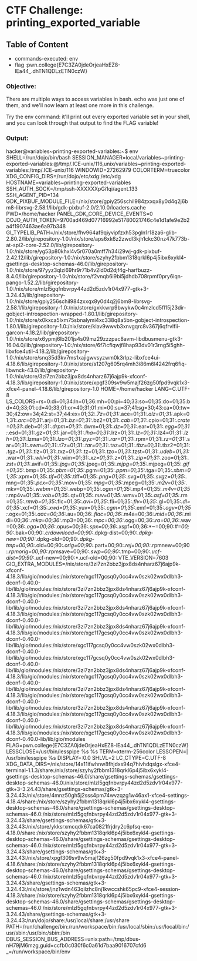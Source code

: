 # CTF Challenge: printing_exported_variable

## Table of Content

- commands-executed: env
- flag :pwn.college{E7C3ZA0jdeOrjeaHxEZ8-lEa44_.dhTN1QDLzETN0czW}




### Objective:

There are multiple ways to access variables in bash. echo was just one of them, and we'll now learn at least one more in this challenge.

Try the env command: it'll print out every exported variable set in your shell, and you can look through that output to find the FLAG variable!

### Output:

hacker@variables~printing-exported-variables:~$ env
SHELL=/run/dojo/bin/bash
SESSION_MANAGER=local/variables~printing-exported-variables:@/tmp/.ICE-unix/116,unix/variables~printing-exported-variables:/tmp/.ICE-unix/116
WINDOWID=27262979
COLORTERM=truecolor
XDG_CONFIG_DIRS=/run/dojo/etc/xdg:/etc/xdg
HOSTNAME=variables~printing-exported-variables
SSH_AUTH_SOCK=/tmp/ssh-XXXXXXpGi1qi/agent.133
SSH_AGENT_PID=134
GDK_PIXBUF_MODULE_FILE=/nix/store/gpiy256schil984zxxqx8y0d4q2j6bm8-librsvg-2.58.1/lib/gdk-pixbuf-2.0/2.10.0/loaders.cache
PWD=/home/hacker
PANEL_GDK_CORE_DEVICE_EVENTS=0
DOJO_AUTH_TOKEN=9700ad469d07716992e51780021746c4e1d1afe9e2b2a4f1907463ae6a97b348
GI_TYPELIB_PATH=/nix/store/fhv964af9qiyvipfzxh53pgln1r18za6-glib-2.80.2/lib/girepository-1.0:/nix/store/aps6xk6z2zwdl3kjh1ckc30nz47k773b-at-spi2-core-2.52.0/lib/girepository-1.0:/nix/store/yg53p80khxl4v5r070a0mff7h34i29wj-gdk-pixbuf-2.42.12/lib/girepository-1.0:/nix/store/szyhy2fbbm1318qrkl6p4j5ibx6xykl4-gsettings-desktop-schemas-46.0/lib/girepository-1.0:/nix/store/97yyz3qlzi69hr9r71b4v2ld0d2djf4g-harfbuzz-8.4.0/lib/girepository-1.0:/nix/store/f2vnqb6i9bi5jdhdb708rpmf0pry6iqn-pango-1.52.2/lib/girepository-1.0:/nix/store/mlzl5gqfnbvrpy44zd2d5zdv1r04x977-gtk+3-3.24.43/lib/girepository-1.0:/nix/store/gpiy256schil984zxxqx8y0d4q2j6bm8-librsvg-2.58.1/lib/girepository-1.0:/nix/store/gxkkwrp9bwykw0c4mzlcd5fl15j23dir-gobject-introspection-wrapped-1.80.1/lib/girepository-1.0:/nix/store/x0kxca5lxm75sbnalymi4xc338q8a5bn-gobject-introspection-1.80.1/lib/girepository-1.0:/nix/store/klav9wwvb3xnvgqrc8v367j6qfrvlfii-garcon-4.18.2/lib/girepository-1.0:/nix/store/x6ypmj6lb201js4s09mz29zzzpac8avm-libdbusmenu-gtk3-16.04.0/lib/girepository-1.0:/nix/store/6f7icflqwjf8hap93dv01r3rng5i5ghh-libxfce4util-4.18.2/lib/girepository-1.0:/nix/store/snq35d3kv7ms1xajigwvsyzwm0k3rlpz-libxfce4ui-4.18.6/lib/girepository-1.0:/nix/store/s1207g605rq4mh3i86m6l4242frq6fiq-libwnck-43.0/lib/girepository-1.0:/nix/store/3zi7zn2bbz3jpx8ds4nharz67j6ajp9k-xfconf-4.18.3/lib/girepository-1.0:/nix/store/xpgf309sv9w5majf26zg50fpd9vqk1x3-xfce4-panel-4.18.6/lib/girepository-1.0
HOME=/home/hacker
LANG=C.UTF-8
LS_COLORS=rs=0:di=01;34:ln=01;36:mh=00:pi=40;33:so=01;35:do=01;35:bd=40;33;01:cd=40;33;01:or=40;31;01:mi=00:su=37;41:sg=30;43:ca=00:tw=30;42:ow=34;42:st=37;44:ex=01;32:*.7z=01;31:*.ace=01;31:*.alz=01;31:*.apk=01;31:*.arc=01;31:*.arj=01;31:*.bz=01;31:*.bz2=01;31:*.cab=01;31:*.cpio=01;31:*.crate=01;31:*.deb=01;31:*.drpm=01;31:*.dwm=01;31:*.dz=01;31:*.ear=01;31:*.egg=01;31:*.esd=01;31:*.gz=01;31:*.jar=01;31:*.lha=01;31:*.lrz=01;31:*.lz=01;31:*.lz4=01;31:*.lzh=01;31:*.lzma=01;31:*.lzo=01;31:*.pyz=01;31:*.rar=01;31:*.rpm=01;31:*.rz=01;31:*.sar=01;31:*.swm=01;31:*.t7z=01;31:*.tar=01;31:*.taz=01;31:*.tbz=01;31:*.tbz2=01;31:*.tgz=01;31:*.tlz=01;31:*.txz=01;31:*.tz=01;31:*.tzo=01;31:*.tzst=01;31:*.udeb=01;31:*.war=01;31:*.whl=01;31:*.wim=01;31:*.xz=01;31:*.z=01;31:*.zip=01;31:*.zoo=01;31:*.zst=01;31:*.avif=01;35:*.jpg=01;35:*.jpeg=01;35:*.mjpg=01;35:*.mjpeg=01;35:*.gif=01;35:*.bmp=01;35:*.pbm=01;35:*.pgm=01;35:*.ppm=01;35:*.tga=01;35:*.xbm=01;35:*.xpm=01;35:*.tif=01;35:*.tiff=01;35:*.png=01;35:*.svg=01;35:*.svgz=01;35:*.mng=01;35:*.pcx=01;35:*.mov=01;35:*.mpg=01;35:*.mpeg=01;35:*.m2v=01;35:*.mkv=01;35:*.webm=01;35:*.webp=01;35:*.ogm=01;35:*.mp4=01;35:*.m4v=01;35:*.mp4v=01;35:*.vob=01;35:*.qt=01;35:*.nuv=01;35:*.wmv=01;35:*.asf=01;35:*.rm=01;35:*.rmvb=01;35:*.flc=01;35:*.avi=01;35:*.fli=01;35:*.flv=01;35:*.gl=01;35:*.dl=01;35:*.xcf=01;35:*.xwd=01;35:*.yuv=01;35:*.cgm=01;35:*.emf=01;35:*.ogv=01;35:*.ogx=01;35:*.aac=00;36:*.au=00;36:*.flac=00;36:*.m4a=00;36:*.mid=00;36:*.midi=00;36:*.mka=00;36:*.mp3=00;36:*.mpc=00;36:*.ogg=00;36:*.ra=00;36:*.wav=00;36:*.oga=00;36:*.opus=00;36:*.spx=00;36:*.xspf=00;36:*~=00;90:*#=00;90:*.bak=00;90:*.crdownload=00;90:*.dpkg-dist=00;90:*.dpkg-new=00;90:*.dpkg-old=00;90:*.dpkg-tmp=00;90:*.old=00;90:*.orig=00;90:*.part=00;90:*.rej=00;90:*.rpmnew=00;90:*.rpmorig=00;90:*.rpmsave=00;90:*.swp=00;90:*.tmp=00;90:*.ucf-dist=00;90:*.ucf-new=00;90:*.ucf-old=00;90:
VTE_VERSION=7603
GIO_EXTRA_MODULES=/nix/store/3zi7zn2bbz3jpx8ds4nharz67j6ajp9k-xfconf-4.18.3/lib/gio/modules:/nix/store/xgc117gcsq0y0cc4vw0szk02wx0dlbh3-dconf-0.40.0-lib/lib/gio/modules:/nix/store/3zi7zn2bbz3jpx8ds4nharz67j6ajp9k-xfconf-4.18.3/lib/gio/modules:/nix/store/xgc117gcsq0y0cc4vw0szk02wx0dlbh3-dconf-0.40.0-lib/lib/gio/modules:/nix/store/3zi7zn2bbz3jpx8ds4nharz67j6ajp9k-xfconf-4.18.3/lib/gio/modules:/nix/store/xgc117gcsq0y0cc4vw0szk02wx0dlbh3-dconf-0.40.0-lib/lib/gio/modules:/nix/store/3zi7zn2bbz3jpx8ds4nharz67j6ajp9k-xfconf-4.18.3/lib/gio/modules:/nix/store/xgc117gcsq0y0cc4vw0szk02wx0dlbh3-dconf-0.40.0-lib/lib/gio/modules:/nix/store/xgc117gcsq0y0cc4vw0szk02wx0dlbh3-dconf-0.40.0-lib/lib/gio/modules:/nix/store/xgc117gcsq0y0cc4vw0szk02wx0dlbh3-dconf-0.40.0-lib/lib/gio/modules:/nix/store/3zi7zn2bbz3jpx8ds4nharz67j6ajp9k-xfconf-4.18.3/lib/gio/modules:/nix/store/xgc117gcsq0y0cc4vw0szk02wx0dlbh3-dconf-0.40.0-lib/lib/gio/modules:/nix/store/3zi7zn2bbz3jpx8ds4nharz67j6ajp9k-xfconf-4.18.3/lib/gio/modules:/nix/store/xgc117gcsq0y0cc4vw0szk02wx0dlbh3-dconf-0.40.0-lib/lib/gio/modules:/nix/store/3zi7zn2bbz3jpx8ds4nharz67j6ajp9k-xfconf-4.18.3/lib/gio/modules:/nix/store/xgc117gcsq0y0cc4vw0szk02wx0dlbh3-dconf-0.40.0-lib/lib/gio/modules:/nix/store/3zi7zn2bbz3jpx8ds4nharz67j6ajp9k-xfconf-4.18.3/lib/gio/modules:/nix/store/xgc117gcsq0y0cc4vw0szk02wx0dlbh3-dconf-0.40.0-lib/lib/gio/modules
FLAG=pwn.college{E7C3ZA0jdeOrjeaHxEZ8-lEa44_.dhTN1QDLzETN0czW}
LESSCLOSE=/usr/bin/lesspipe %s %s
TERM=xterm-256color
LESSOPEN=| /usr/bin/lesspipe %s
DISPLAY=:0.0
SHLVL=2
LC_CTYPE=C.UTF-8
XDG_DATA_DIRS=/nix/store/14x11ifwhnw8fhjdxs94q7hivhdqslgx-xfce4-terminal-1.1.3/share:/nix/store/szyhy2fbbm1318qrkl6p4j5ibx6xykl4-gsettings-desktop-schemas-46.0/share/gsettings-schemas/gsettings-desktop-schemas-46.0:/nix/store/mlzl5gqfnbvrpy44zd2d5zdv1r04x977-gtk+3-3.24.43/share/gsettings-schemas/gtk+3-3.24.43:/nix/store/4mnz50gh5j2sss4pm74wvzqzg1w46ax1-xfce4-settings-4.18.4/share:/nix/store/szyhy2fbbm1318qrkl6p4j5ibx6xykl4-gsettings-desktop-schemas-46.0/share/gsettings-schemas/gsettings-desktop-schemas-46.0:/nix/store/mlzl5gqfnbvrpy44zd2d5zdv1r04x977-gtk+3-3.24.43/share/gsettings-schemas/gtk+3-3.24.43:/nix/store/ykksrxmcqdk67ca0821frjdry2c6pfsq-exo-4.18.0/share:/nix/store/szyhy2fbbm1318qrkl6p4j5ibx6xykl4-gsettings-desktop-schemas-46.0/share/gsettings-schemas/gsettings-desktop-schemas-46.0:/nix/store/mlzl5gqfnbvrpy44zd2d5zdv1r04x977-gtk+3-3.24.43/share/gsettings-schemas/gtk+3-3.24.43:/nix/store/xpgf309sv9w5majf26zg50fpd9vqk1x3-xfce4-panel-4.18.6/share:/nix/store/szyhy2fbbm1318qrkl6p4j5ibx6xykl4-gsettings-desktop-schemas-46.0/share/gsettings-schemas/gsettings-desktop-schemas-46.0:/nix/store/mlzl5gqfnbvrpy44zd2d5zdv1r04x977-gtk+3-3.24.43/share/gsettings-schemas/gtk+3-3.24.43:/nix/store/jnz1wdn463qilzhc8nj1kwccshk65pc9-xfce4-session-4.18.3/share:/nix/store/szyhy2fbbm1318qrkl6p4j5ibx6xykl4-gsettings-desktop-schemas-46.0/share/gsettings-schemas/gsettings-desktop-schemas-46.0:/nix/store/mlzl5gqfnbvrpy44zd2d5zdv1r04x977-gtk+3-3.24.43/share/gsettings-schemas/gtk+3-3.24.43:/run/dojo/share:/usr/local/share:/usr/share
PATH=/run/challenge/bin:/run/workspace/bin:/usr/local/sbin:/usr/local/bin:/usr/sbin:/usr/bin:/sbin:/bin
DBUS_SESSION_BUS_ADDRESS=unix:path=/tmp/dbus-nH79jM6mzg,guid=ccfb0c030f6c0a61d7baa9016707cfd6
_=/run/workspace/bin/env
